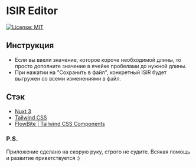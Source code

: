 # ISIR Editor
[![License: MIT](https://img.shields.io/badge/License-MIT-yellow.svg)](https://opensource.org/licenses/MIT)

## Инструкция

* Если вы ввели значение, которое короче необходимой длины, то просто дополните значение в ячейке пробелами до нужной длины.
* При нажатии на "Сохранить в файл", конкретный ISIR будет выгружен со всеми изменениями в файл.

## Стэк
* [Nuxt 3](https://nuxt.com/docs/getting-started/introduction)
* [Tailwind CSS](https://tailwindcss.com/docs/installation)
* [FlowBite | Tailwind CSS Components](https://flowbite.com/docs/getting-started/introduction/)

### P.S.
Приложение сделано на скорую руку, строго не судите. Всякая помощь и развитие приветствуется :)